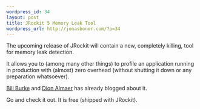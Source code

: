 ```yaml
--- 
wordpress_id: 34
layout: post
title: JRockit 5 Memory Leak Tool
wordpress_url: http://jonasboner.com/?p=34
---
```

The upcoming release of JRockit will contain a new, completely killing, tool for memory leak detection.

It allows you to (among many other things) to profile an application running in production with (almost) zero overhead (without shutting it down or any preparation whatsoever).

<a href="http://jboss.org/jbossBlog/blog/bburke/?permalink=7EBA719FA8D7C246482F5E30A5DEDFB1.txt">Bill Burke</a> and <a href="http://www.almaer.com/blog/archives/000833.html">Dion Almaer</a> has already blogged about it.

Go and check it out. It is free (shipped with JRockit).
